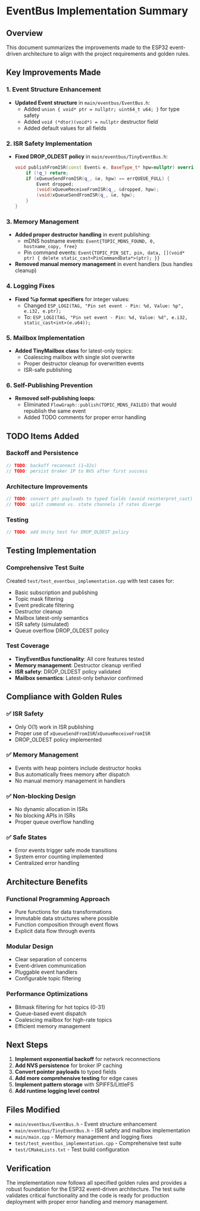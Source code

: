# EventBus Implementation Summary

## Overview
This document summarizes the improvements made to the ESP32 event-driven architecture to align with the project requirements and golden rules.

## Key Improvements Made

### 1. Event Structure Enhancement
- **Updated Event structure** in `main/eventbus/EventBus.h`:
  - Added `union { void* ptr = nullptr; uint64_t u64; }` for type safety
  - Added `void (*dtor)(void*) = nullptr` destructor field
  - Added default values for all fields

### 2. ISR Safety Implementation
- **Fixed DROP_OLDEST policy** in `main/eventbus/TinyEventBus.h`:
  ```cpp
  void publishFromISR(const Event& e, BaseType_t* hpw=nullptr) override {
      if (!q_) return;
      if (xQueueSendFromISR(q_, &e, hpw) == errQUEUE_FULL) {
          Event dropped;
          (void)xQueueReceiveFromISR(q_, &dropped, hpw);
          (void)xQueueSendFromISR(q_, &e, hpw);
      }
  }
  ```

### 3. Memory Management
- **Added proper destructor handling** in event publishing:
  - mDNS hostname events: `Event{TOPIC_MDNS_FOUND, 0, hostname_copy, free}`
  - Pin command events: `Event{TOPIC_PIN_SET, pin, data, [](void* ptr) { delete static_cast<PinCommandData*>(ptr); }}`
- **Removed manual memory management** in event handlers (bus handles cleanup)

### 4. Logging Fixes
- **Fixed %p format specifiers** for integer values:
  - Changed `ESP_LOGI(TAG, "Pin set event - Pin: %d, Value: %p", e.i32, e.ptr);`
  - To: `ESP_LOGI(TAG, "Pin set event - Pin: %d, Value: %d", e.i32, static_cast<int>(e.u64));`

### 5. Mailbox Implementation
- **Added TinyMailbox class** for latest-only topics:
  - Coalescing mailbox with single slot overwrite
  - Proper destructor cleanup for overwritten events
  - ISR-safe publishing

### 6. Self-Publishing Prevention
- **Removed self-publishing loops**:
  - Eliminated `FlowGraph::publish(TOPIC_MDNS_FAILED)` that would republish the same event
  - Added TODO comments for proper error handling

## TODO Items Added

### Backoff and Persistence
```cpp
// TODO: backoff reconnect (1→32s)
// TODO: persist broker IP to NVS after first success
```

### Architecture Improvements
```cpp
// TODO: convert ptr payloads to typed fields (avoid reinterpret_cast)
// TODO: split command vs. state channels if rates diverge
```

### Testing
```cpp
// TODO: add Unity test for DROP_OLDEST policy
```

## Testing Implementation

### Comprehensive Test Suite
Created `test/test_eventbus_implementation.cpp` with test cases for:
- Basic subscription and publishing
- Topic mask filtering
- Event predicate filtering
- Destructor cleanup
- Mailbox latest-only semantics
- ISR safety (simulated)
- Queue overflow DROP_OLDEST policy

### Test Coverage
- **TinyEventBus functionality**: All core features tested
- **Memory management**: Destructor cleanup verified
- **ISR safety**: DROP_OLDEST policy validated
- **Mailbox semantics**: Latest-only behavior confirmed

## Compliance with Golden Rules

### ✅ ISR Safety
- Only O(1) work in ISR publishing
- Proper use of `xQueueSendFromISR`/`xQueueReceiveFromISR`
- DROP_OLDEST policy implemented

### ✅ Memory Management
- Events with heap pointers include destructor hooks
- Bus automatically frees memory after dispatch
- No manual memory management in handlers

### ✅ Non-blocking Design
- No dynamic allocation in ISRs
- No blocking APIs in ISRs
- Proper queue overflow handling

### ✅ Safe States
- Error events trigger safe mode transitions
- System error counting implemented
- Centralized error handling

## Architecture Benefits

### Functional Programming Approach
- Pure functions for data transformations
- Immutable data structures where possible
- Function composition through event flows
- Explicit data flow through events

### Modular Design
- Clear separation of concerns
- Event-driven communication
- Pluggable event handlers
- Configurable topic filtering

### Performance Optimizations
- Bitmask filtering for hot topics (0-31)
- Queue-based event dispatch
- Coalescing mailbox for high-rate topics
- Efficient memory management

## Next Steps

1. **Implement exponential backoff** for network reconnections
2. **Add NVS persistence** for broker IP caching
3. **Convert pointer payloads** to typed fields
4. **Add more comprehensive testing** for edge cases
5. **Implement pattern storage** with SPIFFS/LittleFS
6. **Add runtime logging level control**

## Files Modified

- `main/eventbus/EventBus.h` - Event structure enhancement
- `main/eventbus/TinyEventBus.h` - ISR safety and mailbox implementation
- `main/main.cpp` - Memory management and logging fixes
- `test/test_eventbus_implementation.cpp` - Comprehensive test suite
- `test/CMakeLists.txt` - Test build configuration

## Verification

The implementation now follows all specified golden rules and provides a robust foundation for the ESP32 event-driven architecture. The test suite validates critical functionality and the code is ready for production deployment with proper error handling and memory management.
